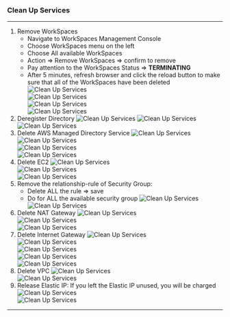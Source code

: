 ### Clean Up Services
---
1. Remove WorkSpaces
   - Navigate to WorkSpaces Management Console
   - Choose WorkSpaces menu on the left
   - Choose All available WorkSpaces
   - Action => Remove WorkSpaces => confirm to remove
   - Pay attention to the WorkSpaces Status => **TERMINATING** 
   - After 5 minutes, refresh browser and click the reload button to make sure that all of the WorkSpaces have been deleted
![Clean Up Services](../../images/../windows-on-aws-workspace/images/clean-up-1.jpg)  
![Clean Up Services](../../images/../windows-on-aws-workspace/images/clean-up-2.jpg)  
![Clean Up Services](../../images/../windows-on-aws-workspace/images/clean-up-3.jpg)  
![Clean Up Services](../../images/../windows-on-aws-workspace/images/clean-up-4.jpg)  
2. Deregister Directory
![Clean Up Services](../../images/../windows-on-aws-workspace/images/clean-up-5.jpg) 
![Clean Up Services](../../images/../windows-on-aws-workspace/images/clean-up-6.jpg)  
![Clean Up Services](../../images/../windows-on-aws-workspace/images/clean-up-7.jpg)    
3. Delete AWS Managed Directory Service
![Clean Up Services](../../images/../windows-on-aws-workspace/images/clean-up-8.jpg)  
![Clean Up Services](../../images/../windows-on-aws-workspace/images/clean-up-9.jpg)  
![Clean Up Services](../../images/../windows-on-aws-workspace/images/clean-up-10.jpg)  
![Clean Up Services](../../images/../windows-on-aws-workspace/images/clean-up-11.jpg)  
4. Delete EC2
![Clean Up Services](../../images/../windows-on-aws-workspace/images/clean-up-12.jpg)  
![Clean Up Services](../../images/../windows-on-aws-workspace/images/clean-up-13.jpg)  
![Clean Up Services](../../images/../windows-on-aws-workspace/images/clean-up-14.jpg)   
5. Remove the relationship-rule of Security Group: 
   - Delete ALL the rule => save
   - Do for ALL the available security group
![Clean Up Services](../../images/../windows-on-aws-workspace/images/clean-up-15.jpg)  
![Clean Up Services](../../images/../windows-on-aws-workspace/images/clean-up-16.jpg)    
6. Delete NAT Gateway
![Clean Up Services](../../images/../windows-on-aws-workspace/images/clean-up-17.jpg)  
![Clean Up Services](../../images/../windows-on-aws-workspace/images/clean-up-18.jpg)  
![Clean Up Services](../../images/../windows-on-aws-workspace/images/clean-up-19.jpg)  
7. Delete Internet Gateway
![Clean Up Services](../../images/../windows-on-aws-workspace/images/clean-up-20.jpg)  
![Clean Up Services](../../images/../windows-on-aws-workspace/images/clean-up-21.jpg)  
![Clean Up Services](../../images/../windows-on-aws-workspace/images/clean-up-22.jpg)  
![Clean Up Services](../../images/../windows-on-aws-workspace/images/clean-up-23.jpg)  
![Clean Up Services](../../images/../windows-on-aws-workspace/images/clean-up-24.jpg)   
8. Delete VPC
![Clean Up Services](../../images/../windows-on-aws-workspace/images/clean-up-25.jpg)  
![Clean Up Services](../../images/../windows-on-aws-workspace/images/clean-up-26.jpg)  
9. Release Elastic IP: If you left the Elastic IP unused, you will be charged  
![Clean Up Services](../../images/../windows-on-aws-workspace/images/clean-up-27.jpg)  
![Clean Up Services](../../images/../windows-on-aws-workspace/images/clean-up-28.jpg)  
---
 

